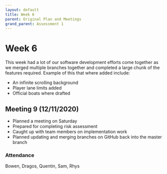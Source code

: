```yaml
---
layout: default
title: Week 6
parent: Original Plan and Meetings
grand_parent: Assessment 1
---
```


# Week 6

This week had a lot of our software development efforts come together as we merged multiple branches together and completed a large chunk of the features required. Example of this that where added include:
* An infinite scrolling background
* Player lane limits added
* Official boats where drafted

## Meeting 9 (12/11/2020)

* Planned a meeting on Saturday
* Prepared for completing risk assessment
* Caught up with team members on implementation work
* Planned updating and merging branches on GitHub back into the master branch

### Attendance

Bowen, Dragos, Quentin, Sam, Rhys


